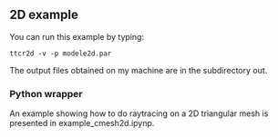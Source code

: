 ## 2D example

You can run this example by typing:

```
ttcr2d -v -p modele2d.par
```

The output files obtained on my machine are in the subdirectory out.

### Python wrapper

An example showing how to do raytracing on a 2D triangular mesh is presented in
example_cmesh2d.ipynp.
